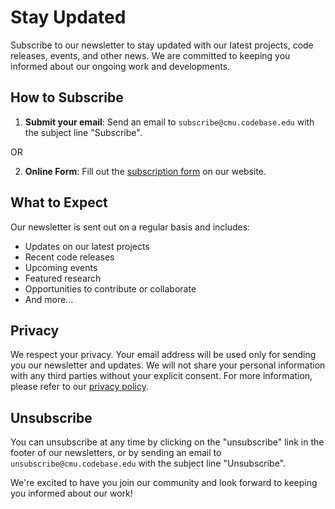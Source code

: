# Stay Updated

Subscribe to our newsletter to stay updated with our latest projects, code releases, events, and other news. We are committed to keeping you informed about our ongoing work and developments. 

## How to Subscribe

1. **Submit your email**: Send an email to `subscribe@cmu.codebase.edu` with the subject line "Subscribe". 

OR

2. **Online Form**: Fill out the [subscription form](SUBSCRIPTION_FORM_LINK) on our website.

## What to Expect

Our newsletter is sent out on a regular basis and includes:

- Updates on our latest projects
- Recent code releases
- Upcoming events
- Featured research
- Opportunities to contribute or collaborate
- And more...

## Privacy

We respect your privacy. Your email address will be used only for sending you our newsletter and updates. We will not share your personal information with any third parties without your explicit consent. For more information, please refer to our [privacy policy](PRIVACY_POLICY_LINK).

## Unsubscribe

You can unsubscribe at any time by clicking on the "unsubscribe" link in the footer of our newsletters, or by sending an email to `unsubscribe@cmu.codebase.edu` with the subject line "Unsubscribe".

We're excited to have you join our community and look forward to keeping you informed about our work!
